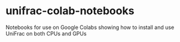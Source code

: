 # unifrac-colab-notebooks

Notebooks for use on Google Colabs showing how to install and use UniFrac on both CPUs and GPUs
